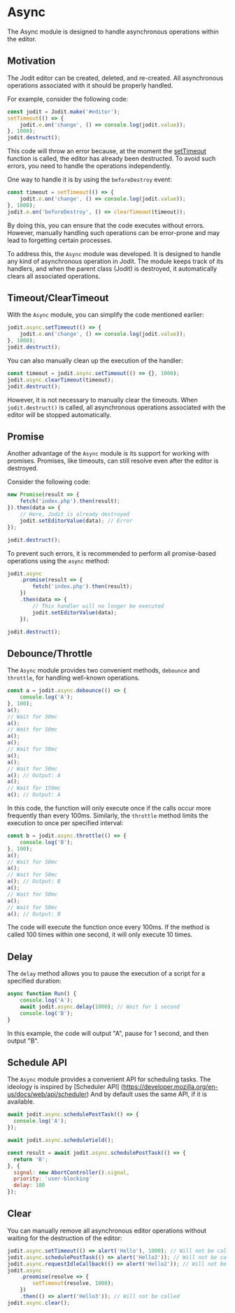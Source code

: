 # Async

The Async module is designed to handle asynchronous operations within the editor.

## Motivation

The Jodit editor can be created, deleted, and re-created. All asynchronous operations associated with it should be properly handled.

For example, consider the following code:

```js
const jodit = Jodit.make('#editor');
setTimeout(() => {
	jodit.e.on('change', () => console.log(jodit.value));
}, 1000);
jodit.destruct();
```

This code will throw an error because, at the moment the [setTimeout](https://developer.mozilla.org/en-US/docs/Web/API/setTimeout) function is called,
the editor has already been destructed. To avoid such errors, you need to handle the operations independently.

One way to handle it is by using the `beforeDestroy` event:

```js
const timeout = setTimeout(() => {
	jodit.e.on('change', () => console.log(jodit.value));
}, 1000);
jodit.e.on('beforeDestroy', () => clearTimeout(timeout));
```

By doing this, you can ensure that the code executes without errors.
However, manually handling such operations can be error-prone and may lead to forgetting certain processes.

To address this, the `Async` module was developed.
It is designed to handle any kind of asynchronous operation in Jodit.
The module keeps track of its handlers, and when the parent class (Jodit) is destroyed,
it automatically clears all associated operations.

## Timeout/ClearTimeout

With the `Async` module, you can simplify the code mentioned earlier:

```js
jodit.async.setTimeout(() => {
	jodit.e.on('change', () => console.log(jodit.value));
}, 1000);
jodit.destruct();
```

You can also manually clean up the execution of the handler:

```js
const timeout = jodit.async.setTimeout(() => {}, 1000);
jodit.async.clearTimeout(timeout);
jodit.destruct();
```

However, it is not necessary to manually clear the timeouts.
When `jodit.destruct()` is called, all asynchronous operations associated
with the editor will be stopped automatically.

## Promise

Another advantage of the `Async` module is its support for working with promises.
Promises, like timeouts, can still resolve even after the editor is destroyed.

Consider the following code:

```js
new Promise(result => {
	fetch('index.php').then(result);
}).then(data => {
	// Here, Jodit is already destroyed
	jodit.setEditorValue(data); // Error
});

jodit.destruct();
```

To prevent such errors, it is recommended to perform all promise-based operations using the `async` method:

```js
jodit.async
	.promise(result => {
		fetch('index.php').then(result);
	})
	.then(data => {
		// This handler will no longer be executed
		jodit.setEditorValue(data);
	});

jodit.destruct();
```

## Debounce/Throttle

The `Async` module provides two convenient methods, `debounce` and `throttle`,
for handling well-known operations.

```js
const a = jodit.async.debounce(() => {
	console.log('A');
}, 100);
a();
// Wait for 50mc
a();
// Wait for 50mc
a();
a();
// Wait for 50mc
a();
a();
// Wait for 50mc
a(); // Output: A
a();
// Wait for 150mc
a(); // Output: A
```

In this code, the function will only execute once if the calls occur more frequently than every 100ms.
Similarly, the `throttle` method limits the execution to once per specified interval:

```js
const b = jodit.async.throttle(() => {
	console.log('B');
}, 100);
a();
// Wait for 50mc
a();
// Wait for 50mc
a(); // Output: B
a();
// Wait for 50mc
a();
// Wait for 50mc
a(); // Output: B
```

The code will execute the function once every 100ms.
If the method is called 100 times within one second, it will only execute 10 times.

## Delay

The `delay` method allows you to pause the execution of a script for a specified duration:

```js
async function Run() {
	console.log('A');
	await jodit.async.delay(1000); // Wait for 1 second
	console.log('B');
}
```

In this example, the code will output "A", pause for 1 second, and then output "B".

## Schedule API

The `Async` module provides a convenient API for scheduling tasks.
The ideology is inspired by [Scheduler API] (https://developer.mozilla.org/en-us/docs/web/api/scheduler)
And by default uses the same API, if it is available.

```js
await jodit.async.schedulePostTask(() => {
  console.log('A');
});

await jodit.async.scheduleYield();

const result = await jodit.async.schedulePostTask(() => {
  return 'B';
}, {
  signal: new AbortController().signal,
  priority: 'user-blocking'
  delay: 100
});
```

## Clear

You can manually remove all asynchronous editor operations without waiting for the destruction of the editor:

```javascript
jodit.async.setTimeout(() => alert('Hello'), 1000); // Will not be called
jodit.async.schedulePostTask(() => alert('Hello2')); // Will not be called
jodit.async.requestIdleCallback(() => alert('Hello2')); // Will not be called
jodit.async
	.preomise(resolve => {
		setTimeout(resolve, 1000);
	})
	.then(() => alert('Hello3')); // Will not be called
jodit.async.clear();
```
